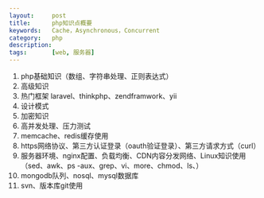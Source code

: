 ```yaml
---
layout:     post
title:      php知识点概要
keywords:   Cache，Asynchronous，Concurrent
category:   php 
description: 
tags:		[web, 服务器]
---
```


1. php基础知识（数组、字符串处理、正则表达式）
2. 高级知识
3. 热门框架 laravel、thinkphp、zendframwork、yii
4. 设计模式
5. 加密知识
6. 高并发处理、压力测试
7. memcache、redis缓存使用
8. https网络协议、第三方认证登录（oauth验证登录）、第三方请求方式（curl）
9. 服务器环境、nginx配置、负载均衡、CDN内容分发网络、Linux知识使用（sed、awk、ps -aux、grep、vi、more、chmod、ls、）
10. mongodb队列、nosql、mysql数据库
11. svn、版本库git使用
